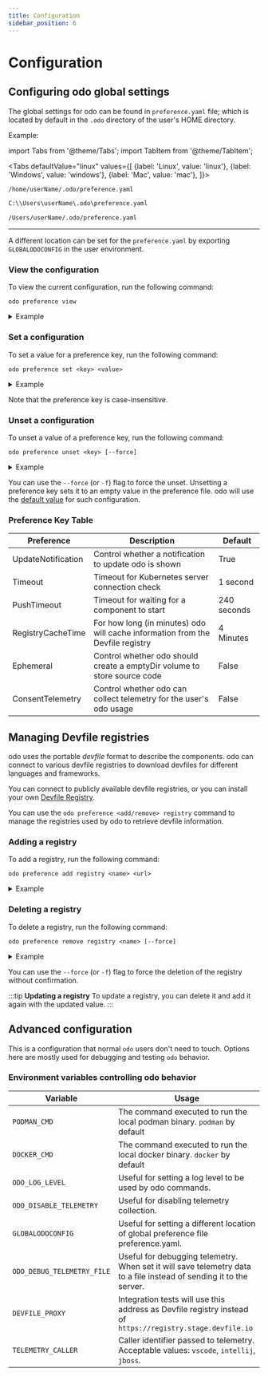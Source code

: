 ```yaml
---
title: Configuration
sidebar_position: 6
---
```

# Configuration

## Configuring odo global settings

The global settings for odo can be found in `preference.yaml` file; which is located by default in the `.odo` directory of the user's HOME directory.

Example:

import Tabs from '@theme/Tabs';
import TabItem from '@theme/TabItem';

<Tabs
defaultValue="linux"
values={[
{label: 'Linux', value: 'linux'},
{label: 'Windows', value: 'windows'},
{label: 'Mac', value: 'mac'},
]}>

<TabItem value="linux">

```sh
/home/userName/.odo/preference.yaml
```

</TabItem>

<TabItem value="windows">

```sh
C:\\Users\userName\.odo\preference.yaml
```

</TabItem>

<TabItem value="mac">

```sh
/Users/userName/.odo/preference.yaml
```

</TabItem>
</Tabs>

---
A  different location can be set for the `preference.yaml` by exporting `GLOBALODOCONFIG` in the user environment.

### View the configuration
To view the current configuration, run the following command:

```shell
odo preference view
```
<details>
<summary>Example</summary>

```shell
$ odo preference view
Preference parameters:
 PARAMETER           VALUE
 ConsentTelemetry    true
 Ephemeral           true
 PushTimeout
 RegistryCacheTime
 Timeout
 UpdateNotification

Devfile registries:
 NAME             URL                                SECURE
 StagingRegistry  https://registry.stage.devfile.io  No

```
</details>

### Set a configuration
To set a value for a preference key, run the following command:
```shell
odo preference set <key> <value>
```
<details>
<summary>Example</summary>

```shell
$ odo preference set updatenotification false
Global preference was successfully updated
```
</details>

Note that the preference key is case-insensitive.

### Unset a configuration
To unset a value of a preference key, run the following command:
```shell
odo preference unset <key> [--force]
```

<details>
<summary>Example</summary>

```shell
$ odo preference unset updatednotification
? Do you want to unset updatenotification in the preference (y/N) y
Global preference was successfully updated
```
</details>

You can use the `--force` (or `-f`) flag to force the unset.
Unsetting a preference key sets it to an empty value in the preference file. odo will use the [default value](./configure#preference-key-table) for such configuration.

### Preference Key Table

| Preference         | Description                                                                    | Default     |
| ------------------ | ------------------------------------------------------------------------------ | ----------- |
| UpdateNotification | Control whether a notification to update odo is shown                          | True        |
| Timeout            | Timeout for Kubernetes server connection check                                 | 1 second    |
| PushTimeout        | Timeout for waiting for a component to start                                   | 240 seconds |
| RegistryCacheTime  | For how long (in minutes) odo will cache information from the Devfile registry | 4 Minutes   |
| Ephemeral          | Control whether odo should create a emptyDir volume to store source code       | False       |
| ConsentTelemetry   | Control whether odo can collect telemetry for the user's odo usage             | False       |


## Managing Devfile registries

odo uses the portable *devfile* format to describe the components. odo can connect to various devfile registries to download devfiles for different languages and frameworks.

You can connect to publicly available devfile registries, or you can install your own [Devfile Registry](https://github.com/devfile/registry-support).

You can use the `odo preference <add/remove> registry` command to manage the registries used by odo to retrieve devfile information.

### Adding a registry

To add a registry, run the following command:

```
odo preference add registry <name> <url>
```

<details>
<summary>Example</summary>

```
$ odo preference add registry StageRegistry https://registry.stage.devfile.io
New registry successfully added
```
</details>

### Deleting a registry

To delete a registry, run the following command:

```
odo preference remove registry <name> [--force]
```
<details>
<summary>Example</summary>

```
$ odo preference remove registry StageRegistry
? Are you sure you want to delete registry "StageRegistry" Yes
Successfully deleted registry
```
</details>

You can use the `--force` (or `-f`) flag to force the deletion of the registry without confirmation.


:::tip **Updating a registry**
To update a registry, you can delete it and add it again with the updated value.
:::

## Advanced configuration

This is a configuration that normal `odo` users don't need to touch.
Options here are mostly used for debugging and testing `odo` behavior.

### Environment variables controlling odo behavior

| Variable                    | Usage                                                                                                               |
|-----------------------------|---------------------------------------------------------------------------------------------------------------------|
| `PODMAN_CMD`                | The command executed to run the local podman binary. `podman` by default                                            |
| `DOCKER_CMD`                | The command executed to run the local docker binary. `docker` by default                                            |
| `ODO_LOG_LEVEL`             | Useful for setting a log level to be used by odo commands.                                                          |
| `ODO_DISABLE_TELEMETRY`     | Useful for disabling telemetry collection.                                                                          |
| `GLOBALODOCONFIG`           | Useful for setting a different location of global preference file preference.yaml.                                  |
| `ODO_DEBUG_TELEMETRY_FILE`  | Useful for debugging telemetry. When set it will save telemetry data to a file instead of sending it to the server. |
| `DEVFILE_PROXY`             | Integration tests will use this address as Devfile registry instead of `https://registry.stage.devfile.io`          |
| `TELEMETRY_CALLER`          | Caller identifier passed to telemetry. Acceptable values: `vscode`, `intellij`, `jboss`.                            |
